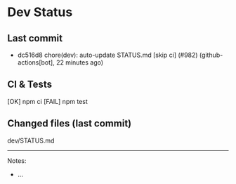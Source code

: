 # Dev Status

## Last commit
- dc516d8 chore(dev): auto-update STATUS.md [skip ci] (#982) (github-actions[bot], 22 minutes ago)
## CI & Tests
[OK] npm ci
[FAIL] npm test

## Changed files (last commit)
dev/STATUS.md

---
Notes:
- ...
